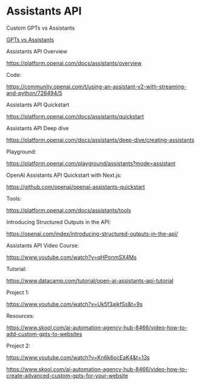 # Assistants API

Custom GPTs vs Assistants

[GPTs vs Assistants](https://help.openai.com/en/articles/8673914-gpts-vs-assistants)

Assistants API Overview

https://platform.openai.com/docs/assistants/overview

Code:

https://community.openai.com/t/using-an-assistant-v2-with-streaming-and-python/726494/5

Assistants API Quickstart 

https://platform.openai.com/docs/assistants/quickstart


Assistants API Deep dive 

https://platform.openai.com/docs/assistants/deep-dive/creating-assistants

Playground:

https://platform.openai.com/playground/assistants?mode=assistant


OpenAI Assistants API Quickstart with Next.js:

https://github.com/openai/openai-assistants-quickstart


Tools:

https://platform.openai.com/docs/assistants/tools


Introducing Structured Outputs in the API:

https://openai.com/index/introducing-structured-outputs-in-the-api/

Assistants API Video Course:

https://www.youtube.com/watch?v=qHPonmSX4Ms

Tutorial:

https://www.datacamp.com/tutorial/open-ai-assistants-api-tutorial


Project 1:

https://www.youtube.com/watch?v=Uk5f3ajkfSs&t=9s

Resources:

https://www.skool.com/ai-automation-agency-hub-8466/video-how-to-add-custom-gpts-to-websites

Project 2:

https://www.youtube.com/watch?v=Kn6k6ocEaK4&t=13s

https://www.skool.com/ai-automation-agency-hub-8466/video-how-to-create-advanced-custom-gpts-for-your-website

